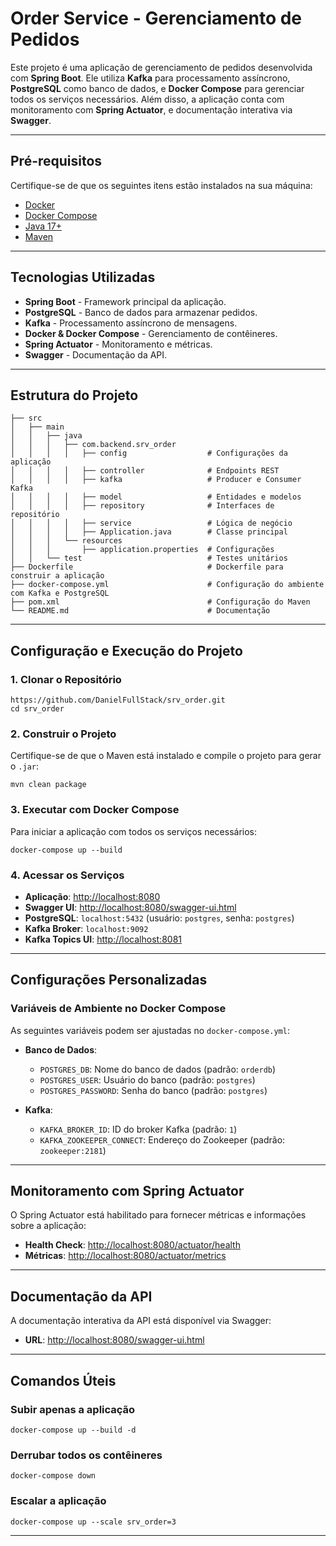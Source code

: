 # Order Service - Gerenciamento de Pedidos

Este projeto é uma aplicação de gerenciamento de pedidos desenvolvida com **Spring Boot**. Ele utiliza **Kafka** para processamento assíncrono, **PostgreSQL** como banco de dados, e **Docker Compose** para gerenciar todos os serviços necessários. Além disso, a aplicação conta com monitoramento com **Spring Actuator**, e documentação interativa via **Swagger**.

---

## Pré-requisitos

Certifique-se de que os seguintes itens estão instalados na sua máquina:

- [Docker](https://www.docker.com/)
- [Docker Compose](https://docs.docker.com/compose/)
- [Java 17+](https://adoptium.net/)
- [Maven](https://maven.apache.org/)

---

## Tecnologias Utilizadas

- **Spring Boot** - Framework principal da aplicação.
- **PostgreSQL** - Banco de dados para armazenar pedidos.
- **Kafka** - Processamento assíncrono de mensagens.
- **Docker & Docker Compose** - Gerenciamento de contêineres.
- **Spring Actuator** - Monitoramento e métricas.
- **Swagger** - Documentação da API.

---

## Estrutura do Projeto

```
├── src
│   ├── main
│   │   ├── java
│   │   │   ├── com.backend.srv_order
│   │   │   │   ├── config                  # Configurações da aplicação
│   │   │   │   ├── controller              # Endpoints REST
│   │   │   │   ├── kafka                   # Producer e Consumer Kafka
│   │   │   │   ├── model                   # Entidades e modelos
│   │   │   │   ├── repository              # Interfaces de repositório
│   │   │   │   ├── service                 # Lógica de negócio
│   │   │   │   ├── Application.java        # Classe principal
│   │   │   └── resources
│   │   │       ├── application.properties  # Configurações
│   │   └── test                            # Testes unitários
├── Dockerfile                              # Dockerfile para construir a aplicação
├── docker-compose.yml                      # Configuração do ambiente com Kafka e PostgreSQL
├── pom.xml                                 # Configuração do Maven
└── README.md                               # Documentação
```

---

## Configuração e Execução do Projeto

### 1. Clonar o Repositório
```
https://github.com/DanielFullStack/srv_order.git
cd srv_order
```

### 2. Construir o Projeto
Certifique-se de que o Maven está instalado e compile o projeto para gerar o `.jar`:
```
mvn clean package
```

### 3. Executar com Docker Compose
Para iniciar a aplicação com todos os serviços necessários:
```
docker-compose up --build
```

### 4. Acessar os Serviços
- **Aplicação**: [http://localhost:8080](http://localhost:8080)
- **Swagger UI**: [http://localhost:8080/swagger-ui.html](http://localhost:8080/swagger-ui.html)
- **PostgreSQL**: `localhost:5432` (usuário: `postgres`, senha: `postgres`)
- **Kafka Broker**: `localhost:9092`
- **Kafka Topics UI**: [http://localhost:8081](http://localhost:8081)

---

## Configurações Personalizadas

### Variáveis de Ambiente no Docker Compose

As seguintes variáveis podem ser ajustadas no `docker-compose.yml`:

- **Banco de Dados**:
  - `POSTGRES_DB`: Nome do banco de dados (padrão: `orderdb`)
  - `POSTGRES_USER`: Usuário do banco (padrão: `postgres`)
  - `POSTGRES_PASSWORD`: Senha do banco (padrão: `postgres`)

- **Kafka**:
  - `KAFKA_BROKER_ID`: ID do broker Kafka (padrão: `1`)
  - `KAFKA_ZOOKEEPER_CONNECT`: Endereço do Zookeeper (padrão: `zookeeper:2181`)

---

## Monitoramento com Spring Actuator

O Spring Actuator está habilitado para fornecer métricas e informações sobre a aplicação:

- **Health Check**: [http://localhost:8080/actuator/health](http://localhost:8080/actuator/health)
- **Métricas**: [http://localhost:8080/actuator/metrics](http://localhost:8080/actuator/metrics)

---

## Documentação da API

A documentação interativa da API está disponível via Swagger:

- **URL**: [http://localhost:8080/swagger-ui.html](http://localhost:8080/swagger-ui.html)

---

## Comandos Úteis

### Subir apenas a aplicação
```
docker-compose up --build -d
```

### Derrubar todos os contêineres
```
docker-compose down
```

### Escalar a aplicação
```
docker-compose up --scale srv_order=3
```
---